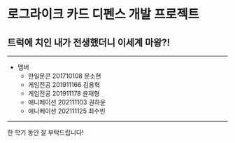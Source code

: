 # 로그라이크 카드 디펜스 개발 프로젝트
## 트럭에 치인 내가 전생했더니 이세계 마왕?!
-----------------------------------
- 멤버
  - 한일문콘   201710108 문소현
  - 게임전공   201911166 김용혁
  - 게임전공   201911178 윤재형
  - 애니메이션 202111103 권하윤
  - 애니메이션 202111125 최수빈
------------------------------------
한 학기 동안 잘 부탁드립니다!
